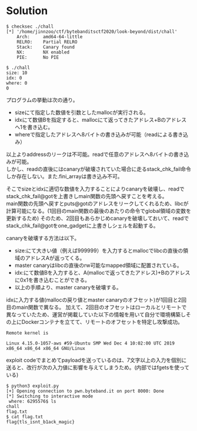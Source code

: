 # Solution
```
$ checksec ./chall
[*] '/home/jinnzoo/ctf/bytebanditsctf2020/look-beyond/dist/chall'
    Arch:     amd64-64-little
    RELRO:    Partial RELRO
    Stack:    Canary found
    NX:       NX enabled
    PIE:      No PIE
```

```
$ ./chall
size: 10
idx: 0
where: 0
0
```
プログラムの挙動は次の通り。     
+ sizeにて指定した数値を引数としたmallocが実行される。
+ idxにて数値Bを指定すると、mallocにて返ってきたアドレス+Bのアドレスへ1を書き込む。
+ whereで指定したアドレスへ8バイトの書き込みが可能（readによる書き込み）     
     
以上よりaddressのリークは不可能。readで任意のアドレスへ8バイトの書き込みが可能。          
しかし、readの直後にはcanaryが破壊されていた場合に走るstack_chk_fail命令しか存在しない。また.fini_arrayは書き込み不可。       
 
そこでsizeとidxに適切な数値を入力することによりcanaryを破壊し、readでstack_chk_fail@gotを上書きしmain関数の先頭へ戻すことを考える。    
main関数の先頭へ戻すとputs@gotのアドレスをリークしてくれるため、libcが計算可能になる。(1回目のmain関数の最後のあたりの命令でglobal領域の変数を更新するため)
そのため、2回目もあらかじめcanaryを破壊しておいて、readでstack_chk_fail@gotをone_gadgetに上書きしシェルを起動する。

canaryを破壊する方法は以下。
+ size:にて大きい値（例えば999999）を入力するとmallocでlibcの直後の領域のアドレスAが返ってくる。
+ master canaryはlibcの直後のrw可能なmapped領域に配置されている。
+ idx:にて数値Bを入力すると、A(mallocで返ってきたアドレス)+Bのアドレスに0x1を書き込むことができる。
+ 以上の手順より、master canaryを破壊する。

idxに入力する値(mallocの戻り値とmaster canaryのオフセット)が1回目と2回目のmain関数で異なる。
加えて、2回目のオフセットはローカルとリモートで異なっていたため、運営が掲載していた以下の情報を用いて自分で環境構築しその上にDockerコンテナを立てて、リモートのオフセットを特定し攻撃成功。
```
Remote kernel is

Linux 4.15.0-1057-aws #59-Ubuntu SMP Wed Dec 4 10:02:00 UTC 2019 x86_64 x86_64 x86_64 GNU/Linux
```

exploit codeでまとめてpayloadを送っているのは、7文字以上の入力を個別に送ると、改行が次の入力値に影響を与えてしまうため。(内部ではfgetsを使っている)

```
$ python3 exploit.py
[+] Opening connection to pwn.byteband.it on port 8000: Done
[*] Switching to interactive mode
 where: 6295576$ ls
chall
flag.txt
$ cat flag.txt
flag{tls_isnt_b1ack_magic}
```
